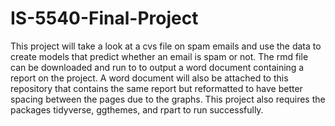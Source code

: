 # IS-5540-Final-Project

This project will take a look at a cvs file on spam emails and use the data to create 
models that predict whether an email is spam or not. The rmd file can be downloaded
and run to to output a word document containing a report on the project. A word document 
will also be attached to this repository that contains the same report but reformatted 
to have better spacing between the pages due to the graphs. This project also requires 
the packages tidyverse, ggthemes, and rpart to run successfully. 
